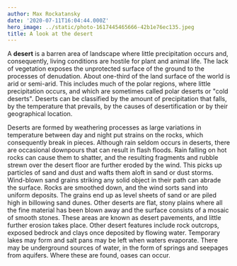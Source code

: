 ```yaml
---
author: Max Rockatansky
date: '2020-07-11T16:04:44.000Z'
hero_image: ../static/photo-1617445465666-42b1e76ec135.jpeg
title: A look at the desert
---
```

A **desert** is a barren area of landscape where little precipitation occurs and, consequently, living conditions are hostile for plant and animal life. The lack of vegetation exposes the unprotected surface of the ground to the processes of denudation. About one-third of the land surface of the world is arid or semi-arid. This includes much of the polar regions, where little precipitation occurs, and which are sometimes called polar deserts or "cold deserts". Deserts can be classified by the amount of precipitation that falls, by the temperature that prevails, by the causes of desertification or by their geographical location.

Deserts are formed by weathering processes as large variations in temperature between day and night put strains on the rocks, which consequently break in pieces. Although rain seldom occurs in deserts, there are occasional downpours that can result in flash floods. Rain falling on hot rocks can cause them to shatter, and the resulting fragments and rubble strewn over the desert floor are further eroded by the wind. This picks up particles of sand and dust and wafts them aloft in sand or dust storms. Wind-blown sand grains striking any solid object in their path can abrade the surface. Rocks are smoothed down, and the wind sorts sand into uniform deposits. The grains end up as level sheets of sand or are piled high in billowing sand dunes. Other deserts are flat, stony plains where all the fine material has been blown away and the surface consists of a mosaic of smooth stones. These areas are known as desert pavements, and little further erosion takes place. Other desert features include rock outcrops, exposed bedrock and clays once deposited by flowing water. Temporary lakes may form and salt pans may be left when waters evaporate. There may be underground sources of water, in the form of springs and seepages from aquifers. Where these are found, oases can occur.
